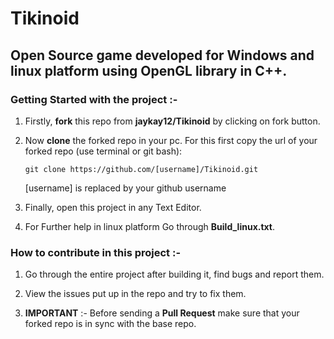 # Tikinoid

## Open Source game developed for **Windows** and **linux** platform using **OpenGL** library in C++.

### Getting Started with the project :-

1. Firstly, **fork** this repo from **jaykay12/Tikinoid** by clicking on fork button.

2. Now **clone** the forked repo in your pc. For this first copy the url of your forked repo (use terminal or git bash):
   
   	`git clone https://github.com/[username]/Tikinoid.git`
   
   	[username] is replaced by your github username
   
3. Finally, open this project in any Text Editor.

4. For Further help in linux platform Go through **Build_linux.txt**.

### How to contribute in this project :-

1. Go through the entire project after building it, find bugs and report them.

2. View the issues put up in the repo and try to fix them.

3. **IMPORTANT** :- Before sending a **Pull Request** make sure that your forked repo is in sync with the base repo.
